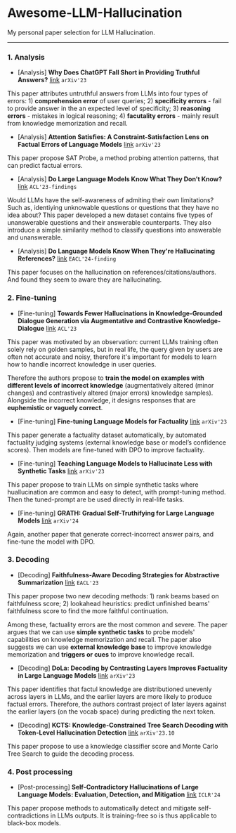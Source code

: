 # Awesome-LLM-Hallucination

My personal paper selection for LLM Hallucination.

---

### 1. Analysis

* [Analysis] **Why Does ChatGPT Fall Short in Providing Truthful Answers?** [link](https://arxiv.org/abs/2304.10513) `arXiv'23`

This paper attributes untruthful answers from LLMs into four types of errors: 1) **comprehension error** of user queries; 2) **specificity errors** - fail to provide answer in the an expected level of specificity; 3) **reasoning errors** - mistakes in logical reasoning; 4) **facutality errors** - mainly result from knowledge memorization and recall.

* [Analysis] **Attention Satisfies: A Constraint-Satisfaction Lens on Factual Errors of Language Models** [link](https://arxiv.org/abs/2309.15098) `arXiv'23`

This paper propose SAT Probe, a method probing attention patterns, that can predict factual errors.

* [Analysis] **Do Large Language Models Know What They Don’t Know?** [link](https://arxiv.org/pdf/2305.18153) `ACL'23-findings`

Would LLMs have the self-awareness of admiting their own limitations? Such as, identiying unknowable questions or questions that they have no idea about? This paper developed a new dataset contains five types of unanswerable questions and their answerable counterparts. They also introduce a simple similarity method to classify questions into answerable and unanswerable.

* [Analysis] **Do Language Models Know When They're Hallucinating References?** [link](https://arxiv.org/pdf/2305.18248) `EACL'24-finding`

This paper focuses on the hallucination on references/citations/authors. And found they seem to aware they are hallucinating.

### 2. Fine-tuning

* [Fine-tuning] **Towards Fewer Hallucinations in Knowledge-Grounded Dialogue Generation via Augmentative and Contrastive Knowledge-Dialogue** [link](https://aclanthology.org/2023.acl-short.148/) `ACL'23`

This paper was motivated by an observation: current LLMs training often solely rely on golden samples, but in real life, the query given by users are often not accurate and noisy, therefore it's important for models to learn how to handle incorrect knowledge in user queries.

Therefore the authors propose to **train the model on examples with different levels of incorrect knowledge** (augmentatively altered (minor changes) and contrastively altered (major errors) knowledge samples). Alongside the incorrect knowledge, it designs responses that are **euphemistic or vaguely correct**.

* [Fine-tuning] **Fine-tuning Language Models for Factuality** [link](https://arxiv.org/abs/2311.08401) `arXiv'23`

This paper generate a factuality dataset automatically, by automated factuality judging systems (external knowledge base or model’s confidence scores). Then models are fine-tuned with DPO to improve factuality.

* [Fine-tuning] **Teaching Language Models to Hallucinate Less with Synthetic Tasks** [link](https://arxiv.org/abs/2310.06827) `arXiv'23`

This paper propose to train LLMs on simple synthetic tasks where huallucination are common and easy to detect, with prompt-tuning method. Then the tuned-prompt are be used directly in real-life tasks.

* [Fine-tuning] **GRATH: Gradual Self-Truthifying for Large Language Models** [link](https://arxiv.org/abs/2401.12292) `arXiv'24`

Again, another paper that generate correct-incorrect answer pairs, and fine-tune the model with DPO.

### 3. Decoding

* [Decoding] **Faithfulness-Aware Decoding Strategies for Abstractive Summarization** [link](https://aclanthology.org/2023.eacl-main.210/) `EACL'23`

This paper propose two new decoding methods: 1) rank beams based on faithfulness score; 2) lookahead heuristics: predict unfinished beams' faithfulness score to find the more faithful continuation.

Among these, factuality errors are the most common and severe. The paper argues that we can use **simple synthetic tasks** to probe models' capabilities on knowledge memorization and recall. The paper also suggests we can use **external knowledge base** to improve knowledge memorization and **triggers or cues** to improve knowledge recall.

* [Decoding] **DoLa: Decoding by Contrasting Layers Improves Factuality in Large Language Models** [link](https://arxiv.org/abs/2309.03883) `arXiv'23`

This paper identifies that factul knowledge are distributioned unevenly across layers in LLMs, and the earlier layers are more likely to produce factual errors. Therefore, the authors contrast project of later layers against the earlier layers (on the vocab space) during predicting the next token.

* [Decoding] **KCTS: Knowledge-Constrained Tree Search Decoding with Token-Level Hallucination Detection** [link](https://arxiv.org/abs/2310.09044) `arXiv'23.10`

This paper propose to use a knowledge classifier score and Monte Carlo Tree Search to guide the decoding process.

### 4. Post processing

* [Post-processing] **Self-Contradictory Hallucinations of Large Language Models: Evaluation, Detection, and Mitigation** [link](https://arxiv.org/abs/2305.15852) `ICLR'24`

This paper propose methods to automatically detect and mitigate self-contradictions in LLMs outputs. It is training-free so is thus applicable to black-box models.
